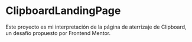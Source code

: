 # ClipboardLandingPage
Este proyecto es mi interpretación de la página de aterrizaje de Clipboard, un desafío propuesto por Frontend Mentor. 
